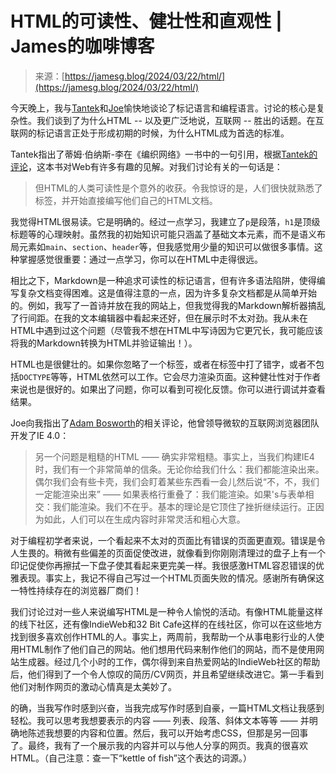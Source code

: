 <!--yml

category: 未分类

date: 2024-05-29 12:35:03

-->

# HTML的可读性、健壮性和直观性 | James的咖啡博客

> 来源：[https://jamesg.blog/2024/03/22/html/](https://jamesg.blog/2024/03/22/html/)

今天晚上，我与[Tantek](https://tantek.com)和[Joe](https://artlung.com)愉快地谈论了标记语言和编程语言。讨论的核心是复杂性。我们谈到了为什么HTML -- 以及更广泛地说，互联网 -- 胜出的话题。在互联网的标记语言正处于形成初期的时候，为什么HTML成为首选的标准。

Tantek指出了蒂姆·伯纳斯-李在《编织网络》一书中的一句引用，根据[Tantek的评论](https://tantek.com/log/2003/0813t1158.html)，这本书对Web有许多有趣的见解。对我们讨论有关的一句话是：

> 但HTML的人类可读性是个意外的收获。令我惊讶的是，人们很快就熟悉了标签，并开始直接编写他们自己的HTML文档。

我觉得HTML很易读。它是明确的。经过一点学习，我建立了`p`是段落，`h1`是顶级标题等的心理映射。虽然我的初始知识可能只涵盖了基础文本元素，而不是语义布局元素如`main`、`section`、`header`等，但我感觉用少量的知识可以做很多事情。这种掌握感觉很重要：通过一点学习，你可以在HTML中走得很远。

相比之下，Markdown是一种追求可读性的标记语言，但有许多语法陷阱，使得编写复杂文档变得困难。这是值得注意的一点，因为许多复杂文档都是从简单开始的。例如，我写了一首诗并放在我的网站上，但我觉得我的Markdown解析器搞乱了行间距。在我的文本编辑器中看起来还好，但在展示时不太对劲。我从未在HTML中遇到过这个问题（尽管我不想在HTML中写诗因为它更冗长，我可能应该将我的Markdown转换为HTML并验证输出！）。

HTML也是很健壮的。如果你忽略了一个标签，或者在标签中打了错字，或者不包括`DOCTYPE`等等，HTML依然可以工作。它会尽力渲染页面。这种健壮性对于作者来说也是很好的。如果出了问题，你可以看到可视化反馈。你可以进行调试并查看结果。

Joe向我指出了[Adam Bosworth](https://artlung.com/blog/2020/02/19/adam-bosworths-talk-at-2005-mysql-users-conference/)的相关评论，他曾领导微软的互联网浏览器团队开发了IE 4.0：

> 另一个问题是粗糙的HTML —— 确实非常粗糙。事实上，当我们构建IE4时，我们有一个非常简单的信条。无论你给我们什么：我们都能渲染出来。偶尔我们会有些卡壳，我们会盯着某些东西看一会儿然后说“不，不，我们一定能渲染出来” —— 如果表格行重叠了：我们能渲染。如果's与表单相交：我们能渲染。我们不在乎。基本的理论是它顶住了挫折继续运行。正因为如此，人们可以在生成内容时非常灵活和粗心大意。

对于编程初学者来说，一个看起来不太对的页面比有错误的页面更直观。错误是令人生畏的。稍微有些偏差的页面促使改进，就像看到你刚刚清理过的盘子上有一个印记促使你再擦拭一下盘子使其看起来更完美一样。我很感激HTML容忍错误的优雅表现。事实上，我记不得自己写过一个HTML页面失败的情况。感谢所有确保这一特性持续存在的浏览器厂商们！

我们讨论过对一些人来说编写HTML是一种令人愉悦的活动。有像HTML能量这样的线下社区，还有像IndieWeb和32 Bit Cafe这样的在线社区，你可以在这些地方找到很多喜欢创作HTML的人。事实上，两周前，我帮助一个从事电影行业的人使用HTML制作了他们自己的网站。他们想用代码来制作他们的网站，而不是使用网站生成器。经过几个小时的工作，偶尔得到来自热爱网站的IndieWeb社区的帮助后，他们得到了一个令人惊叹的简历/CV网页，并且希望继续改进它。第一手看到他们对制作网页的激动心情真是太美妙了。

的确，当我写作时感到兴奋，当我完成写作时感到自豪，一篇HTML文档让我感到轻松。我可以思考我想要表示的内容 —— 列表、段落、斜体文本等等 —— 并明确地陈述我想要的内容和位置。然后，我可以开始考虑CSS，但那是另一回事了。最终，我有了一个展示我的内容并可以与他人分享的网页。我真的很喜欢HTML。（自己注意：查一下“kettle of fish”这个表达的词源。）
